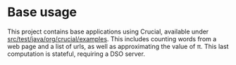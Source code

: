# Base usage

This project contains base applications using Crucial, available under [src/test/java/org/crucial/examples](https://github.com/crucial-project/examples/tree/master/simple/src/test/java/org/crucial/examples). This includes counting words from a web page and a list of urls, as well as approximating the value of π. This last computation is stateful, requiring a DSO server.

  
